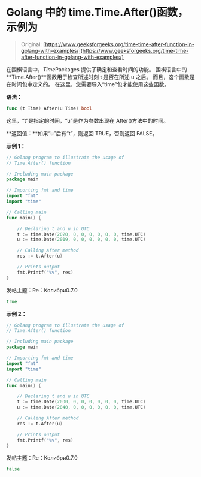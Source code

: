 # Golang 中的 time.Time.After()函数，示例为

> Original: [https://www.geeksforgeeks.org/time-time-after-function-in-golang-with-examples/](https://www.geeksforgeeks.org/time-time-after-function-in-golang-with-examples/)

在围棋语言中，*Time*Packages 提供了确定和查看时间的功能。 围棋语言中的**Time.After()**函数用于检查所述时刻 t 是否在所述 u 之后。 而且，这个函数是在时间包中定义的。 在这里，您需要导入“time”包才能使用这些函数。

**语法：**

```go
func (t Time) After(u Time) bool

```

这里，“t”是指定的时间，“u”是作为参数出现在 After()方法中的时间。

**返回值：**如果“u”后有“t”，则返回 TRUE，否则返回 FALSE。

**示例 1：**

```go
// Golang program to illustrate the usage of
// Time.After() function

// Including main package
package main

// Importing fmt and time
import "fmt"
import "time"

// Calling main
func main() {

    // Declaring t and u in UTC
    t := time.Date(2020, 0, 0, 0, 0, 0, 0, time.UTC)
    u := time.Date(2019, 0, 0, 0, 0, 0, 0, time.UTC)

    // Calling After method
    res := t.After(u)

    // Prints output
    fmt.Printf("%v", res)
}
```

发帖主题：Re：Колибри0.7.0

```go
true

```

**示例 2：**

```go
// Golang program to illustrate the usage of
// Time.After() function

// Including main package
package main

// Importing fmt and time
import "fmt"
import "time"

// Calling main
func main() {

    // Declaring t and u in UTC
    t := time.Date(2030, 0, 0, 0, 0, 0, 0, time.UTC)
    u := time.Date(2040, 0, 0, 0, 0, 0, 0, time.UTC)

    // Calling After method
    res := t.After(u)

    // Prints output
    fmt.Printf("%v", res)
}
```

发帖主题：Re：Колибри0.7.0

```go
false

```